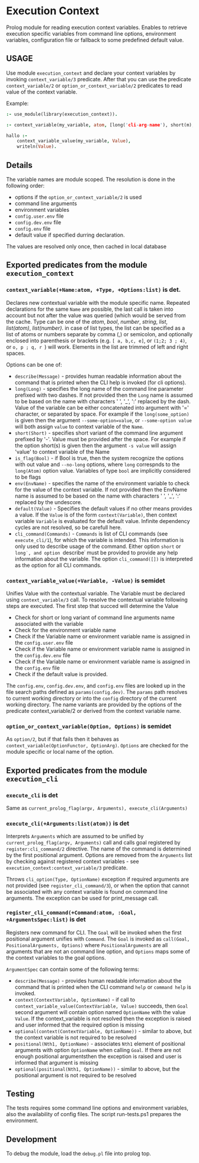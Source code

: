 # Execution Context

Prolog module for reading execution context variables. Enables to retrieve execution specific variables from 
command line options, environment variables, configuration file or fallback to some predefined default value. 

## USAGE

Use module `execution_context` and declare your context variables by invoking `context_variable/3` predicate.
After that you can use the predicate `context_variable/2` or `option_or_context_variable/2` predicates to read
value of the context variable. 

Example: 

```prolog
:- use_module(library(execution_context)).

:- context_variable(my_variable, atom, [long('cli-arg-name'), short(m), env(MY_VARIABLE), default(some_value)]).

hallo :-
    context_variable_value(my_variable, Value),
    writeln(Value).
```

## Details

The variable names are module scoped. The resolution is done in the following order: 
* options if the `option_or_context_variable/2` is used
* command line arguments
* environment variables
* `config.user.env` file
* `config.dev.env` file
* `config.env` file
* default value if specified durring declaration. 

The values are resolved only once, then cached in local database

## Exported predicates from the module `execution_context`

### `context_variable(+Name:atom, +Type, +Options:list)` is det.

Declares new contextual variable with the module specific name. Repeated declarations
for the same `Name` are possible, the last call is taken into account but not after the
value was queried (which would be served from the cache.
Type can be one of the _atom_, _bool_, _number_, _string_, _list_, _list(atom)_, _list(number)_.
in case of list types, the list can be specified as a list of atoms or numbers separate by comma (,)
or semicolon, and optionally enclosed into parenthesis or brackets (e.g. `[ a, b,c, e]`, 
or `(1;2; 3 ; 4)`, or `o, p ; q, r `) will work. Elements in the list are trimmed of left and right spaces. 

Options can be one of: 
* `describe(Message)` - provides human readable information about the command that is printed when
  the CLI help is invoked (for cli options). 
* `long(Long)` - specifies the long name of the command line parameter prefixed with two dashes. If not provided then the 
      `Long` name is assumed to be based on the name with characters ' ', '_', ':' replaced by the dash. Value of the 
      variable can be either concatenated into argument with '=' character, or separated by space. For example if the `long(some_option)`
      is given then the argument `--some-option=value`, or `--some-option value` will both assign `value` to context variable of the `Name`. 
* `short(Short)` - specifies short variant of the command line argument prefixed by '-'. Value must be provided after the space. For 
      example if the option short(s) is given then the argument `-s value` will assign 'value' to context variable of the Name
* `is_flag(Bool)` - if Bool is true, then the system recognize the options with out value and `--no-long` options, where `long` correspnds to the 
      `long(Atom)` option value. Variables of type `bool` are implicitly considered to be flags
* `env(EnvName)` - specifies the name of the environment variable to check for the value of the context variable. If not provided then the 
      EnvName name is assumed to be based on the name with characters ' ', '_', ':' replaced by the undescore.
* `default(Value)` - Specifies the default values if no other means provides a value. If the `Value` is of the form `context(Variable)`, then 
      context variable `Variable` is evaluated for the default value. Infinite dependency cycles are not resolved, so be carefull here.
* `cli_command(Commands)` - `Commands` is list of CLI commands (see `execute_cli/1`), for which the variable is intended. This information
  is only used to describe usage of the command. Either option `short` or `long˙, and option `describe˙ must be provided to provide any
  help information about the variable. The option `cli_command([])` is interpreted as the option for all CLI commands. 

### `context_variable_value(+Variable, -Value)` is semidet

Unifies Value with the contextual variable. The Variable must be declared using
`context_variable/3` call.
To resolve the contextual variable following steps are executed. The first step
that succed will determine the Value

* Check for short or long variant of command line arguments name associated with the variable
* Check for the environment variable name
* Check if the Variable name or environment variable name is assigned in the `config.user.env` file
* Check if the Variable name or environment variable name is assigned in the `config.dev.env` file
* Check if the Variable name or environment variable name is assigned in the `config.env` file
* Check if the default value is provided.

The `config.env`, `config.dev.env`, and `config.env` files are looked up in  the file search paths defined as
`params(config.dev)`. The `params` path resolves to current working directory or into the `config` directory of the current working
directory. The name variants are provided by the options of the predicate context_variable/2 or derived from the context variable
name.

### `option_or_context_variable(Option, Options)` is semidet

As `option/2`, but if that fails then it behaves as `context_variable(OptionFunctor, OptionArg)`.
`Options` are checked for the module specific or local name of the option.

## Exported predicates from the module `execution_cli`

### `execute_cli` is det

Same as `current_prolog_flag(argv, Arguments), execute_cli(Arguments)`

### `execute_cli(+Arguments:list(atom))` is det

Interprets `Arguments` which are assumed to be unified  by `current_prolog_flag(argv, Arguments)` call
and calls goal registered by `register:cli_command/2` directive. The name of the command is determined 
by the first positional argument. Options are removed from the `Arguments` list by checking against 
registered context variables - see `execution_context:context_variable/3` predicate. 

Throws `cli_option(Type, OptionName)` exception if required arguments are not provided 
(see `register_cli_command/3`), or when the option that cannot be associated with any context variable 
is found on command line arguments. The exception can be used for print_message call. 

### `register_cli_command(+Command:atom, :Goal, +ArgumentsSpec:list)` is det

Registers new command for CLI. The `Goal` will be invoked when the first positional argument 
unifies with `Command`. The `Goal` is invoked as `call(Goal, PositionalArguments, Options)`
where `PositionalArguments` are all arguments that are not an command line option, and `Options`
maps some of the context variables to the goal options.

`ArgumentSpec` can contain some of the following terms:

* `describe(Message)` - provides human readable information about the command that is printed when
  the CLI command `help` or `command help` is invoked. 
* `context(ContextVariable, OptionName)` - if call to `context_variable_value(ContextVariable, Value)` 
  succeeds, then `Goal` second argument will contain option named `OptionName` with the value `Value`. 
  If the context_variable is not resolved then the exception is raised and user informed that the required
  option is missing
* `optional(context(ContextVariable, OptionName))` - similar to above, but the context variable is not
  required to be resolved
* `positional(Nth1, OptionName)` - associates `Nth1` element of positional arguments with option `OptionName`
  when calling `Goal`. If there are not enough positional argumentsthen the exception is raised and user is
  informed that argument is missing 
* `optional(positional(Nth1, OptionName))` - similar to above, but the positional argument is not
  required to be resolved

## Testing

The tests requires some command line options and environment variables, also the availability of config files. The script run-tests.ps1 prepares the environment.

## Development

To debug the module, load the `debug.pl` file into prolog top.